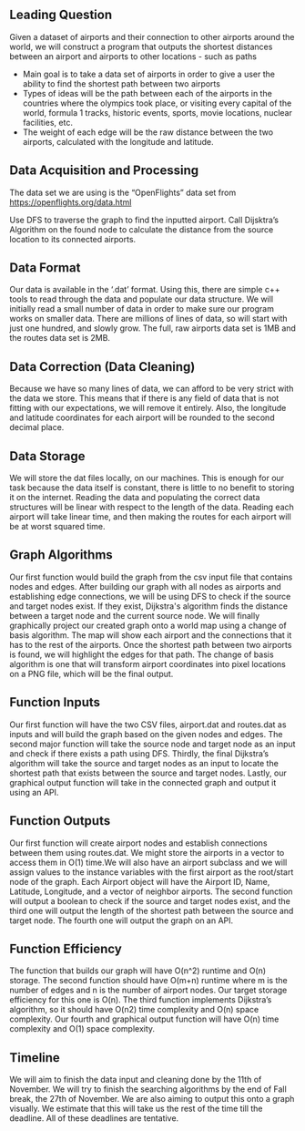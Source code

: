 ## Leading Question

Given a dataset of airports and their connection to other airports around the world, we will construct a program that outputs the shortest distances between an airport and airports to other locations - such as paths 

- Main goal is to take a data set of airports in order to give a user the ability to find the shortest path between two airports
- Types of ideas will be the path between each of the airports in the countries where the olympics took place, or visiting every capital of the world, formula 1 tracks, historic events, sports, movie locations, nuclear facilities, etc.
- The weight of each edge will be the raw distance between the two airports, calculated with the longitude and latitude.

## Data Acquisition and Processing
	
The data set we are using is the “OpenFlights” data set from 	https://openflights.org/data.html

Use DFS to traverse the graph to find the inputted airport. Call Dijsktra’s Algorithm on the found node to calculate the distance from the source location to its connected airports. 


## Data Format 

Our data is available in the ‘.dat’ format. Using this, there are simple c++ tools to read through the data and populate our data structure. We will initially read a small number of data in order to make sure our program works on smaller data. There are millions of lines of data, so will start with just one hundred, and slowly grow. The full, raw airports data set is 1MB and the routes data set is 2MB. 
 
## Data Correction (Data Cleaning) 

Because we have so many lines of data, we can afford to be very strict with the data we store. This means that if there is any field of data that is not fitting with our expectations, we will remove it entirely. Also, the longitude and latitude coordinates for each airport will be rounded to the second decimal place. 

## Data Storage

We will store the dat files locally, on our machines. This is enough for our task because the data itself is constant, there is little to no benefit to storing it on the internet. Reading the data and populating the correct data structures will be linear with respect to the length of the data. Reading each airport will take linear time, and then making the routes for each airport will be at worst squared time.
 


## Graph Algorithms

Our first function would build the graph from the csv input file that contains nodes and edges. After building our graph with all nodes as airports and establishing edge connections, we will be using DFS to check if the source and target nodes exist. If they exist, Dijkstra's algorithm finds the distance between a target node and the current source node. We will finally graphically project our created graph onto a world map using a change of basis algorithm. The map will show each airport and the connections that it has to the rest of the airports. Once the shortest path between two airports is found, we will highlight the edges for that path. The change of basis algorithm is one that will transform airport coordinates into pixel locations on a PNG file, which will be the final output.

## Function Inputs

Our first function will have the two CSV files, airport.dat and routes.dat as inputs and will build the graph based on the given nodes and edges. The second major function will take the source node and target node as an input and check if there exists a path using DFS. Thirdly, the final Dijkstra’s algorithm will take the source and target nodes as an input to locate the shortest path that exists between the source and target nodes. Lastly, our graphical output function will take in the connected graph and output it using an API.

## Function Outputs

Our first function will create airport nodes and establish connections between them using routes.dat. We might store the airports in a vector to access them in O(1) time.We will also have an airport subclass and we will assign values to the instance variables with the first airport as the root/start node of the graph. Each Airport object will have the Airport ID, Name, Latitude, Longitude, and a vector of neighbor airports. The second function will output a boolean to check if the source and target nodes exist, and the third one will output the length of the shortest path between the source and target node. The fourth one will output the graph on an API. 


## Function Efficiency

The function that builds our graph will have O(n^2) runtime and O(n) storage. The second function should have O(m+n) runtime where m is the number of edges and n is the number of airport nodes. Our target storage efficiency for this one is O(n). The third function implements Dijkstra’s algorithm, so it should have O(n2) time complexity and O(n) space complexity. Our fourth and graphical output function will have O(n) time complexity and O(1) space complexity.
 
## Timeline

We will aim to finish the data input and cleaning done by the 11th of November. We will try to finish the searching algorithms by the end of Fall break, the 27th of November. We are also aiming to output this onto a graph visually. We estimate that this will take us the rest of the time till the deadline. All of these deadlines are tentative.
